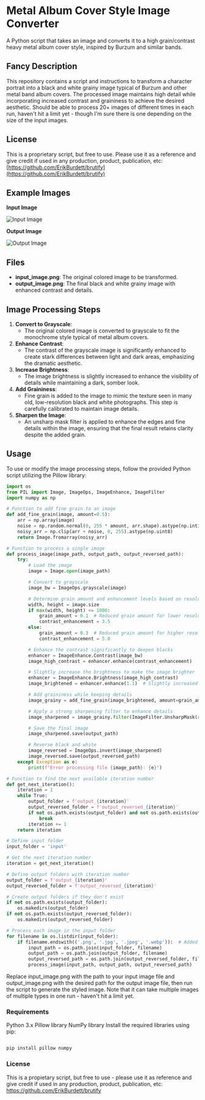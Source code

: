 # Metal Album Cover Style Image Converter

A Python script that takes an image and converts it to a high grain/contrast heavy metal album cover style, inspired by Burzum and similar bands.

## Fancy Description

This repository contains a script and instructions to transform a character portrait into a black and white grainy image typical of Burzum and other metal band album covers. The processed image maintains high detail while incorporating increased contrast and graininess to achieve the desired aesthetic. Should be able to process 20+ images of different times in each run, haven't hit a limit yet - though I'm sure there is one depending on the size of the input images. 

## License

This is a proprietary script, but free to use. Please use it as a reference and give credit if used in any production, product, publication, etc: [https://github.com/ErikBurdett/brutify](https://github.com/ErikBurdett/brutify)

## Example Images

**Input Image**

![Input Image](input_image.png)

**Output Image**

![Output Image](output_image.png)

## Files

- **input_image.png**: The original colored image to be transformed.
- **output_image.png**: The final black and white grainy image with enhanced contrast and details.

## Image Processing Steps

1. **Convert to Grayscale**:
   - The original colored image is converted to grayscale to fit the monochrome style typical of metal album covers.
2. **Enhance Contrast**:
   - The contrast of the grayscale image is significantly enhanced to create stark differences between light and dark areas, emphasizing the dramatic aesthetic.
3. **Increase Brightness**:
   - The image brightness is slightly increased to enhance the visibility of details while maintaining a dark, somber look.
4. **Add Graininess**:
   - Fine grain is added to the image to mimic the texture seen in many old, low-resolution black and white photographs. This step is carefully calibrated to maintain image details.
5. **Sharpen the Image**:
   - An unsharp mask filter is applied to enhance the edges and fine details within the image, ensuring that the final result retains clarity despite the added grain.

## Usage

To use or modify the image processing steps, follow the provided Python script utilizing the Pillow library:

```python
import os
from PIL import Image, ImageOps, ImageEnhance, ImageFilter
import numpy as np

# Function to add fine grain to an image
def add_fine_grain(image, amount=0.5):
    arr = np.array(image)
    noise = np.random.normal(0, 255 * amount, arr.shape).astype(np.int16)
    noisy_arr = np.clip(arr + noise, 0, 255).astype(np.uint8)
    return Image.fromarray(noisy_arr)

# Function to process a single image
def process_image(image_path, output_path, output_reversed_path):
    try:
        # Load the image
        image = Image.open(image_path)

        # Convert to grayscale
        image_bw = ImageOps.grayscale(image)

        # Determine grain amount and enhancement levels based on resolution
        width, height = image.size
        if max(width, height) <= 1000:
            grain_amount = 0.1  # Reduced grain amount for lower resolution
            contrast_enhancement = 3.5
        else:
            grain_amount = 0.3  # Reduced grain amount for higher resolution
            contrast_enhancement = 5.0

        # Enhance the contrast significantly to deepen blacks
        enhancer = ImageEnhance.Contrast(image_bw)
        image_high_contrast = enhancer.enhance(contrast_enhancement)

        # Slightly increase the brightness to make the image brighter
        enhancer = ImageEnhance.Brightness(image_high_contrast)
        image_brightened = enhancer.enhance(1.1)  # Slightly increased brightness

        # Add graininess while keeping details
        image_grainy = add_fine_grain(image_brightened, amount=grain_amount)

        # Apply a strong sharpening filter to enhance details
        image_sharpened = image_grainy.filter(ImageFilter.UnsharpMask(radius=2, percent=200, threshold=3))

        # Save the final image
        image_sharpened.save(output_path)

        # Reverse black and white
        image_reversed = ImageOps.invert(image_sharpened)
        image_reversed.save(output_reversed_path)
    except Exception as e:
        print(f"Error processing file {image_path}: {e}")

# Function to find the next available iteration number
def get_next_iteration():
    iteration = 1
    while True:
        output_folder = f'output_{iteration}'
        output_reversed_folder = f'output_reversed_{iteration}'
        if not os.path.exists(output_folder) and not os.path.exists(output_reversed_folder):
            break
        iteration += 1
    return iteration

# Define input folder
input_folder = 'input'

# Get the next iteration number
iteration = get_next_iteration()

# Define output folders with iteration number
output_folder = f'output_{iteration}'
output_reversed_folder = f'output_reversed_{iteration}'

# Create output folders if they don't exist
if not os.path.exists(output_folder):
    os.makedirs(output_folder)
if not os.path.exists(output_reversed_folder):
    os.makedirs(output_reversed_folder)

# Process each image in the input folder
for filename in os.listdir(input_folder):
    if filename.endswith(('.png', '.jpg', '.jpeg', '.webp')):  # Added .webp to the list
        input_path = os.path.join(input_folder, filename)
        output_path = os.path.join(output_folder, filename)
        output_reversed_path = os.path.join(output_reversed_folder, filename)
        process_image(input_path, output_path, output_reversed_path)

```

Replace input_image.png with the path to your input image file and output_image.png with the desired path for the output image file, then run the script to generate the styled image. Note that it can take multiple images of multiple types in one run - haven't hit a limit yet. 

### Requirements
Python 3.x
Pillow library
NumPy library
Install the required libraries using pip:

```bash

pip install pillow numpy
```
### License
This is a propietary script, but free to use - please use it as reference and give credit if used in any production, product, publication, etc: https://github.com/ErikBurdett/brutify